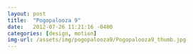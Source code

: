 ```yaml
---
layout: post
title:  "Pogopalooza 9"
date:   2012-07-26 11:21:16 -0400
categories: [design, motion]
img-url: /assets/img/pogopalooza9/Pogopalooza9_thumb.jpg
---
```

